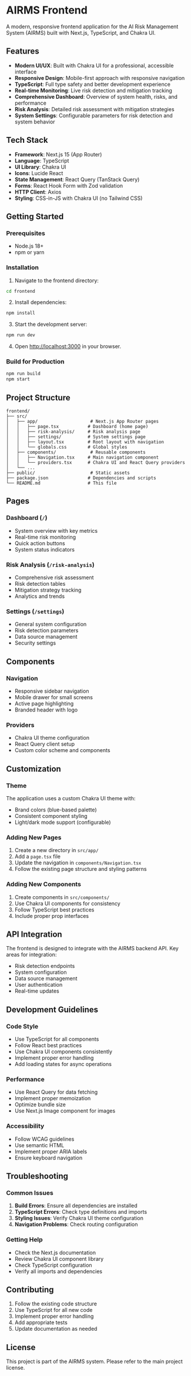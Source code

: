 # AIRMS Frontend

A modern, responsive frontend application for the AI Risk Management System (AIRMS) built with Next.js, TypeScript, and Chakra UI.

## Features

- **Modern UI/UX**: Built with Chakra UI for a professional, accessible interface
- **Responsive Design**: Mobile-first approach with responsive navigation
- **TypeScript**: Full type safety and better development experience
- **Real-time Monitoring**: Live risk detection and mitigation tracking
- **Comprehensive Dashboard**: Overview of system health, risks, and performance
- **Risk Analysis**: Detailed risk assessment with mitigation strategies
- **System Settings**: Configurable parameters for risk detection and system behavior

## Tech Stack

- **Framework**: Next.js 15 (App Router)
- **Language**: TypeScript
- **UI Library**: Chakra UI
- **Icons**: Lucide React
- **State Management**: React Query (TanStack Query)
- **Forms**: React Hook Form with Zod validation
- **HTTP Client**: Axios
- **Styling**: CSS-in-JS with Chakra UI (no Tailwind CSS)

## Getting Started

### Prerequisites

- Node.js 18+ 
- npm or yarn

### Installation

1. Navigate to the frontend directory:
```bash
cd frontend
```

2. Install dependencies:
```bash
npm install
```

3. Start the development server:
```bash
npm run dev
```

4. Open [http://localhost:3000](http://localhost:3000) in your browser.

### Build for Production

```bash
npm run build
npm start
```

## Project Structure

```
frontend/
├── src/
│   ├── app/                    # Next.js App Router pages
│   │   ├── page.tsx           # Dashboard (home page)
│   │   ├── risk-analysis/     # Risk analysis page
│   │   ├── settings/          # System settings page
│   │   ├── layout.tsx         # Root layout with navigation
│   │   └── globals.css        # Global styles
│   ├── components/             # Reusable components
│   │   ├── Navigation.tsx     # Main navigation component
│   │   └── providers.tsx      # Chakra UI and React Query providers
│   └── ...
├── public/                     # Static assets
├── package.json               # Dependencies and scripts
└── README.md                  # This file
```

## Pages

### Dashboard (`/`)
- System overview with key metrics
- Real-time risk monitoring
- Quick action buttons
- System status indicators

### Risk Analysis (`/risk-analysis`)
- Comprehensive risk assessment
- Risk detection tables
- Mitigation strategy tracking
- Analytics and trends

### Settings (`/settings`)
- General system configuration
- Risk detection parameters
- Data source management
- Security settings

## Components

### Navigation
- Responsive sidebar navigation
- Mobile drawer for small screens
- Active page highlighting
- Branded header with logo

### Providers
- Chakra UI theme configuration
- React Query client setup
- Custom color scheme and components

## Customization

### Theme
The application uses a custom Chakra UI theme with:
- Brand colors (blue-based palette)
- Consistent component styling
- Light/dark mode support (configurable)

### Adding New Pages
1. Create a new directory in `src/app/`
2. Add a `page.tsx` file
3. Update the navigation in `components/Navigation.tsx`
4. Follow the existing page structure and styling patterns

### Adding New Components
1. Create components in `src/components/`
2. Use Chakra UI components for consistency
3. Follow TypeScript best practices
4. Include proper prop interfaces

## API Integration

The frontend is designed to integrate with the AIRMS backend API. Key areas for integration:

- Risk detection endpoints
- System configuration
- Data source management
- User authentication
- Real-time updates

## Development Guidelines

### Code Style
- Use TypeScript for all components
- Follow React best practices
- Use Chakra UI components consistently
- Implement proper error handling
- Add loading states for async operations

### Performance
- Use React Query for data fetching
- Implement proper memoization
- Optimize bundle size
- Use Next.js Image component for images

### Accessibility
- Follow WCAG guidelines
- Use semantic HTML
- Implement proper ARIA labels
- Ensure keyboard navigation

## Troubleshooting

### Common Issues

1. **Build Errors**: Ensure all dependencies are installed
2. **TypeScript Errors**: Check type definitions and imports
3. **Styling Issues**: Verify Chakra UI theme configuration
4. **Navigation Problems**: Check routing configuration

### Getting Help

- Check the Next.js documentation
- Review Chakra UI component library
- Check TypeScript configuration
- Verify all imports and dependencies

## Contributing

1. Follow the existing code structure
2. Use TypeScript for all new code
3. Implement proper error handling
4. Add appropriate tests
5. Update documentation as needed

## License

This project is part of the AIRMS system. Please refer to the main project license.
